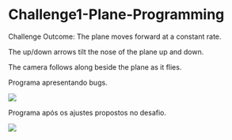 # Challenge1-Plane-Programming

Challenge Outcome:
The plane moves forward at a constant rate.

The up/down arrows tilt the nose of the plane up and down.

The camera follows along beside the plane as it flies.

Programa apresentando bugs.

![](https://user-images.githubusercontent.com/34041465/157343118-cf510f5a-d975-4e9c-a8c0-cf3a8cda90cc.gif)

Programa após os ajustes propostos no desafio.

![](https://user-images.githubusercontent.com/34041465/157352862-4e2f6792-e2ef-4d3e-86e6-6ce2ffaead12.gif)

